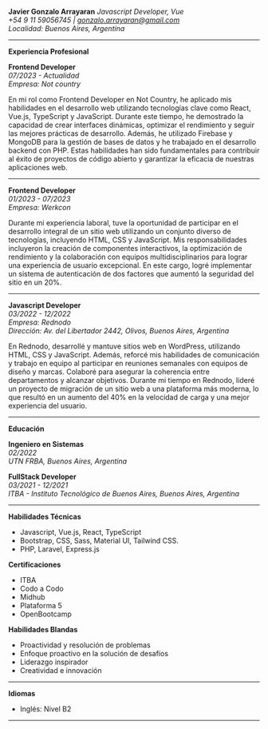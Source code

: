 
**Javier Gonzalo Arrayaran**
*Javascript Developer, Vue*  
*+54 9 11 59056745 | gonzalo.arrayaran@gmail.com*  
*Localidad: Buenos Aires, Argentina*

---

**Experiencia Profesional**

**Frontend Developer**  
*07/2023 - Actualidad*  
*Empresa: Not country*  

En mi rol como Frontend Developer en Not Country, he aplicado mis habilidades en el desarrollo web utilizando tecnologías clave como React, Vue.js, TypeScript y JavaScript. Durante este tiempo, he demostrado la capacidad de crear interfaces dinámicas, optimizar el rendimiento y seguir las mejores prácticas de desarrollo. Además, he utilizado Firebase y MongoDB para la gestión de bases de datos y he trabajado en el desarrollo backend con PHP. Estas habilidades han sido fundamentales para contribuir al éxito de proyectos de código abierto y garantizar la eficacia de nuestras aplicaciones web.

---

**Frontend Developer**  
*01/2023 - 07/2023*  
*Empresa: Werkcon*  

Durante mi experiencia laboral, tuve la oportunidad de participar en el desarrollo integral de un sitio web utilizando un conjunto diverso de tecnologías, incluyendo HTML, CSS y JavaScript. Mis responsabilidades incluyeron la creación de componentes interactivos, la optimización de rendimiento y la colaboración con equipos multidisciplinarios para lograr una experiencia de usuario excepcional. En este cargo, logré implementar un sistema de autenticación de dos factores que aumentó la seguridad del sitio en un 20%.

---

**Javascript Developer**  
*03/2022 - 12/2022*  
*Empresa: Rednodo*  
*Dirección: Av. del Libertador 2442, Olivos, Buenos Aires, Argentina*

En Rednodo, desarrollé y mantuve sitios web en WordPress, utilizando HTML, CSS y JavaScript. Además, reforcé mis habilidades de comunicación y trabajo en equipo al participar en reuniones semanales con equipos de diseño y marcas. Colaboré para asegurar la coherencia entre departamentos y alcanzar objetivos. Durante mi tiempo en Rednodo, lideré un proyecto de migración de un sitio web a una plataforma más moderna, lo que resultó en un aumento del 40% en la velocidad de carga y una mejor experiencia del usuario.

---

**Educación**

**Ingeniero en Sistemas**  
*02/2022*  
*UTN FRBA, Buenos Aires, Argentina*

**FullStack Developer**  
*03/2021 - 12/2021*  
*ITBA - Instituto Tecnológico de Buenos Aires, Buenos Aires, Argentina*

---

**Habilidades Técnicas**

- Javascript, Vue.js, React, TypeScript
- Bootstrap, CSS, Sass, Material UI, Tailwind CSS.
- PHP, Laravel, Express.js

**Certificaciones**

- ITBA
- Codo a Codo
- Midhub
- Plataforma 5
- OpenBootcamp

**Habilidades Blandas**

- Proactividad y resolución de problemas
- Enfoque proactivo en la solución de desafíos
- Liderazgo inspirador
- Creatividad e innovación

---

**Idiomas**

- Inglés: Nivel B2

---









